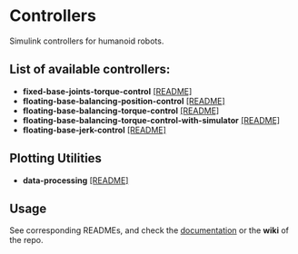 # Controllers

Simulink controllers for humanoid robots. 

## List of available controllers:

- **fixed-base-joints-torque-control** [[README]](fixed-base-joints-torque-control/README.md)
- **floating-base-balancing-position-control** [[README]](floating-base-balancing-position-control/README.md)
- **floating-base-balancing-torque-control** [[README]](floating-base-balancing-torque-control/README.md)
- **floating-base-balancing-torque-control-with-simulator** [[README]](floating-base-balancing-torque-control-with-simulator/README.md)
- **floating-base-jerk-control** [[README]](floating-base-jerk-control/README.md)

## Plotting Utilities

- **data-processing** [[README]](data-processing/README.md)

## Usage

See corresponding READMEs, and check the [documentation](https://github.com/robotology-playground/whole-body-controllers/tree/master/doc) or the **wiki** of the repo.
